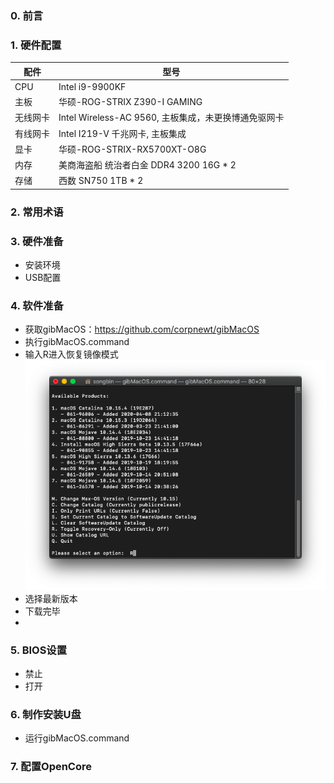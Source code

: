 ### 0. 前言

### 1. 硬件配置
 |配件|型号|
 |---|---|
 |CPU|Intel i9-9900KF|
 |主板|华硕-ROG-STRIX Z390-I GAMING|
 |无线网卡|Intel Wireless-AC 9560, 主板集成，未更换博通免驱网卡|
 |有线网卡|Intel I219-V 千兆网卡, 主板集成|
 |显卡|华硕-ROG-STRIX-RX5700XT-O8G|
 |内存|美商海盗船 统治者白金 DDR4 3200 16G * 2|
 |存储|西数 SN750 1TB * 2|

### 2. 常用术语

### 3. 硬件准备
- 安装环境
- USB配置

### 4. 软件准备
- 获取gibMacOS：https://github.com/corpnewt/gibMacOS
- 执行gibMacOS.command
- 输入R进入恢复镜像模式
![](https://github.com/sobravo/hackintosh/blob/master/img/gibMacOS-1.png)
- 选择最新版本
- 下载完毕
- 

### 5. BIOS设置
- 禁止
- 打开
### 6. 制作安装U盘
- 运行gibMacOS.command

### 7. 配置OpenCore
 
